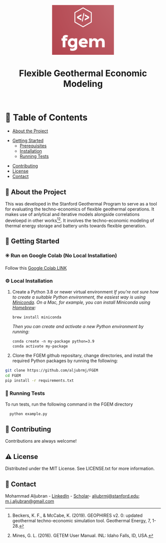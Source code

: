 <!--
Hey, thanks for using the awesome-readme-template template.  
If you have any enhancements, then fork this project and create a pull request 
or just open an issue with the label "enhancement".

Don't forget to give this project a star for additional support ;)
Maybe you can mention me or this repo in the acknowledgements too
-->
<div align="center">

  <img src="assets/logo.png" alt="logo" width="200" height="auto" />
<h1>Flexible Geothermal Economic Modeling</h1>
  
<!--   <p>
    Flexible Geothermal Economic Modeling 
  </p> -->
  
  
<!-- Badges -->
<!-- <p>
  <a href="https://github.com/Louis3797/awesome-readme-template/graphs/contributors">
    <img src="https://img.shields.io/github/contributors/Louis3797/awesome-readme-template" alt="contributors" />
  </a>
  <a href="">
    <img src="https://img.shields.io/github/last-commit/Louis3797/awesome-readme-template" alt="last update" />
  </a>
  <a href="https://github.com/Louis3797/awesome-readme-template/network/members">
    <img src="https://img.shields.io/github/forks/Louis3797/awesome-readme-template" alt="forks" />
  </a>
  <a href="https://github.com/Louis3797/awesome-readme-template/stargazers">
    <img src="https://img.shields.io/github/stars/Louis3797/awesome-readme-template" alt="stars" />
  </a>
  <a href="https://github.com/Louis3797/awesome-readme-template/issues/">
    <img src="https://img.shields.io/github/issues/Louis3797/awesome-readme-template" alt="open issues" />
  </a>
  <a href="https://github.com/Louis3797/awesome-readme-template/blob/master/LICENSE">
    <img src="https://img.shields.io/github/license/Louis3797/awesome-readme-template.svg" alt="license" />
  </a>
</p> -->
   
<!-- <h4>
    <a href="https://github.com/Louis3797/awesome-readme-template/">View Demo</a>
  <span> · </span>
    <a href="https://github.com/Louis3797/awesome-readme-template">Documentation</a>
  <span> · </span>
    <a href="https://github.com/Louis3797/awesome-readme-template/issues/">Report Bug</a>
  <span> · </span>
    <a href="https://github.com/Louis3797/awesome-readme-template/issues/">Request Feature</a>
  </h4> -->
</div>

<br />

<!-- Table of Contents -->
# :notebook_with_decorative_cover: Table of Contents

- [About the Project](#star2-about-the-project)
<!--   * [Screenshots](#camera-screenshots)
  * [Tech Stack](#space_invader-tech-stack)
  * [Features](#dart-features)
  * [Color Reference](#art-color-reference)
  * [Environment Variables](#key-environment-variables) -->
- [Getting Started](#toolbox-getting-started)
  * [Prerequisites](#bangbang-prerequisites)
  * [Installation](#gear-installation)
  * [Running Tests](#test_tube-running-tests)
<!--   * [Run Locally](#running-run-locally) -->
<!--   * [Deployment](#triangular_flag_on_post-deployment) -->
<!-- - [Usage](#eyes-usage) -->
<!-- - [Roadmap](#compass-roadmap) -->
<!--   * [Code of Conduct](#scroll-code-of-conduct) -->
<!-- - [FAQ](#grey_question-faq) -->
- [Contributing](#wave-contributing)
- [License](#warning-license)
- [Contact](#handshake-contact)
<!-- - [Acknowledgements](#gem-acknowledgements) -->

  

<!-- About the Project -->
## :star2: About the Project
This was developed in the Stanford Geothermal Program to serve as a tool for evaluating the techno-economics of flexible geothermal operations. It makes use of anlytical and iterative models alongside correlations develoepd in other works[^1][^2]. It involves the techno-economic modeling of thermal energy storage and battery units towards flexible generation.

<!-- Screenshots -->
<!-- ### :camera: Screenshots

<div align="center"> 
  <img src="https://placehold.co/600x400?text=Your+Screenshot+here" alt="screenshot" />
</div>


<!-- TechStack -->
<!-- ### :space_invader: Tech Stack

<details>
  <summary>Client</summary>
  <ul>
    <li><a href="https://www.typescriptlang.org/">Typescript</a></li>
    <li><a href="https://nextjs.org/">Next.js</a></li>
    <li><a href="https://reactjs.org/">React.js</a></li>
    <li><a href="https://tailwindcss.com/">TailwindCSS</a></li>
  </ul>
</details> -->

<!-- <details>
  <summary>Server</summary>
  <ul>
    <li><a href="https://www.typescriptlang.org/">Typescript</a></li>
    <li><a href="https://expressjs.com/">Express.js</a></li>
    <li><a href="https://go.dev/">Golang</a></li>
    <li><a href="https://nestjs.com/">Nest.js</a></li>
    <li><a href="https://socket.io/">SocketIO</a></li>
    <li><a href="https://www.prisma.io/">Prisma</a></li>    
    <li><a href="https://www.apollographql.com/">Apollo</a></li>
    <li><a href="https://graphql.org/">GraphQL</a></li>
  </ul>
</details> -->

<!-- <details>
<summary>Database</summary>
  <ul>
    <li><a href="https://www.mysql.com/">MySQL</a></li>
    <li><a href="https://www.postgresql.org/">PostgreSQL</a></li>
    <li><a href="https://redis.io/">Redis</a></li>
    <li><a href="https://neo4j.com/">Neo4j</a></li>
    <li><a href="https://www.mongodb.com/">MongoDB</a></li>
  </ul>
</details> -->

<!-- <details>
<summary>DevOps</summary>
  <ul>
    <li><a href="https://www.docker.com/">Docker</a></li>
    <li><a href="https://www.jenkins.io/">Jenkins</a></li>
    <li><a href="https://circleci.com/">CircleCLI</a></li>
  </ul>
</details> -->

<!-- Features -->
<!-- ### :dart: Features

- Feature 1
- Feature 2
- Feature 3 -->

<!-- Color Reference -->
<!-- ### :art: Color Reference

| Color             | Hex                                                                |
| ----------------- | ------------------------------------------------------------------ |
| Primary Color | ![#222831](https://via.placeholder.com/10/222831?text=+) #222831 |
| Secondary Color | ![#393E46](https://via.placeholder.com/10/393E46?text=+) #393E46 |
| Accent Color | ![#00ADB5](https://via.placeholder.com/10/00ADB5?text=+) #00ADB5 |
| Text Color | ![#EEEEEE](https://via.placeholder.com/10/EEEEEE?text=+) #EEEEEE |
 -->

<!-- Env Variables -->
<!-- ### :key: Environment Variables

To run this project, you will need to add the following environment variables to your .env file

`API_KEY`

`ANOTHER_API_KEY` --> 

<!-- Getting Started -->
## 	:toolbox: Getting Started

### :eight_spoked_asterisk: Run on Google Colab (No Local Installation)
Follow this [Google Colab LINK](https://colab.research.google.com/drive/1nHoqSLD8QRXfB_kHNa67VRN8kE4dkjmm?usp=sharing) 

<!-- Prerequisites -->
### :gear: Local Installation

1. Create a Python 3.8 or newer virtual environment
   *If you're not sure how to create a suitable Python environment, the easiest way is using [Miniconda](https://docs.conda.io/en/latest/miniconda.html). On a Mac, for example, you can install Miniconda using [Homebrew](https://brew.sh/):*

    ```
    brew install miniconda
    ```

    *Then you can create and activate a new Python environment by running:*

    ```
    conda create -n my-package python=3.9
    conda activate my-package
    ```
2. Clone the FGEM github repositary, change directories, and install the required Python packages by running the following:

```bash
git clone https://github.com/aljubrmj/FGEM
cd FGEM
pip install -r requirements.txt
```
<!-- Running Tests -->
### :test_tube: Running Tests

To run tests, run the following command in the FGEM directory

```bash
  python example.py
```

<!-- Usage -->
<!-- ## :eyes: Usage

Use this space to tell a little more about your project and how it can be used. Show additional screenshots, code samples, demos or link to other resources.


```javascript
import Component from 'my-project'

function App() {
  return <Component />
}
``` -->

<!-- Roadmap -->
<!-- ## :compass: Roadmap

* [x] Todo 1
* [ ] Todo 2 -->


<!-- Contributing -->
## :wave: Contributing

<!-- <a href="https://github.com/Louis3797/awesome-readme-template/graphs/contributors">
  <img src="https://contrib.rocks/image?repo=Louis3797/awesome-readme-template" />
</a> -->


Contributions are always welcome!

<!-- See `contributing.md` for ways to get started. -->


<!-- Code of Conduct -->
<!-- ### :scroll: Code of Conduct

Please read the [Code of Conduct](https://github.com/Louis3797/awesome-readme-template/blob/master/CODE_OF_CONDUCT.md) -->

<!-- FAQ -->
<!-- ## :grey_question: FAQ

- Question 1

  + Answer 1

- Question 2

  + Answer 2 -->


<!-- License -->
## :warning: License

Distributed under the MIT License. See LICENSE.txt for more information.


<!-- Contact -->
## :handshake: Contact

Mohammad Aljubran - [LinkedIn](https://www.linkedin.com/in/mohammad-aljubran) - [Scholar](https://scholar.google.com/citations?user=7-YoZS8AAAAJ&hl=en)- aljubrmj@stanford.edu; m.j.aljubran@gmail.com

<!-- Acknowledgments -->
<!-- ## :gem: Acknowledgements

Correlations used in this model across both upstream and downstream components are based on GETEM and GEOPHIRES. -->

[^1]: Beckers, K. F., & McCabe, K. (2019). GEOPHIRES v2. 0: updated geothermal techno-economic simulation tool. Geothermal Energy, 7, 1-28.
[^2]: Mines, G. L. (2016). GETEM User Manual. INL: Idaho Falls, ID, USA.

